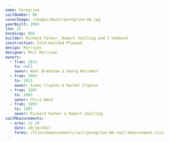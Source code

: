 ```yaml
---
name: Peregrine
sailNumber: 86
coverImage: /images/boats/peregrine-86.jpg
yearBuilt: 1993
loa: 22
handicap: 856
builder: Richard Parker, Robert Snelling and T Hubbard
construction: Cold-moulded Plywood
design: Morrison
designer: Phil Morrison
owners:
  - from: 2013
    to: null
    owner: Noel Bradshaw & Georg Herrmann
  - from: 2003
    to: 2013
    owner: Simon Clayton & Rachel Clayton
  - from: 1997
    to: 2003
    owner: Chris Wood
  - from: 1993
    to: 1997
    owner: Richard Parker & Robert Snelling
sailMeasurements:
  - area: 21.19
    date: 10/10/2017
    forms: /files/measurements/sail/peregrine-86-sail-measurement.xlsx
---
```

